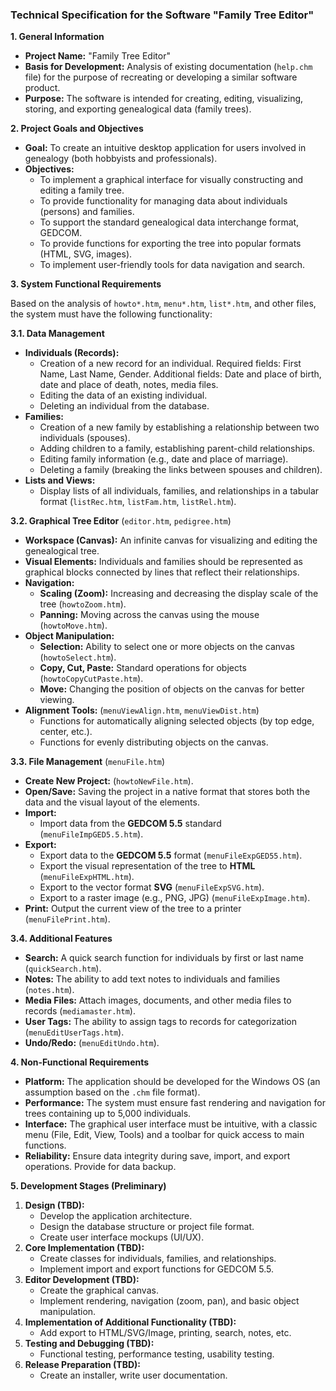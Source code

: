 ### **Technical Specification for the Software "Family Tree Editor"**

**1. General Information**

* **Project Name:** "Family Tree Editor"
* **Basis for Development:** Analysis of existing documentation (`help.chm` file) for the purpose of recreating or developing a similar software product.
* **Purpose:** The software is intended for creating, editing, visualizing, storing, and exporting genealogical data (family trees).

**2. Project Goals and Objectives**

* **Goal:** To create an intuitive desktop application for users involved in genealogy (both hobbyists and professionals).
* **Objectives:**
    * To implement a graphical interface for visually constructing and editing a family tree.
    * To provide functionality for managing data about individuals (persons) and families.
    * To support the standard genealogical data interchange format, GEDCOM.
    * To provide functions for exporting the tree into popular formats (HTML, SVG, images).
    * To implement user-friendly tools for data navigation and search.

**3. System Functional Requirements**

Based on the analysis of `howto*.htm`, `menu*.htm`, `list*.htm`, and other files, the system must have the following functionality:

**3.1. Data Management**

* **Individuals (Records):**
    * Creation of a new record for an individual. Required fields: First Name, Last Name, Gender. Additional fields: Date and place of birth, date and place of death, notes, media files.
    * Editing the data of an existing individual.
    * Deleting an individual from the database.
* **Families:**
    * Creation of a new family by establishing a relationship between two individuals (spouses).
    * Adding children to a family, establishing parent-child relationships.
    * Editing family information (e.g., date and place of marriage).
    * Deleting a family (breaking the links between spouses and children).
* **Lists and Views:**
    * Display lists of all individuals, families, and relationships in a tabular format (`listRec.htm`, `listFam.htm`, `listRel.htm`).

**3.2. Graphical Tree Editor** (`editor.htm`, `pedigree.htm`)

* **Workspace (Canvas):** An infinite canvas for visualizing and editing the genealogical tree.
* **Visual Elements:** Individuals and families should be represented as graphical blocks connected by lines that reflect their relationships.
* **Navigation:**
    * **Scaling (Zoom):** Increasing and decreasing the display scale of the tree (`howtoZoom.htm`).
    * **Panning:** Moving across the canvas using the mouse (`howtoMove.htm`).
* **Object Manipulation:**
    * **Selection:** Ability to select one or more objects on the canvas (`howtoSelect.htm`).
    * **Copy, Cut, Paste:** Standard operations for objects (`howtoCopyCutPaste.htm`).
    * **Move:** Changing the position of objects on the canvas for better viewing.
* **Alignment Tools:** (`menuViewAlign.htm`, `menuViewDist.htm`)
    * Functions for automatically aligning selected objects (by top edge, center, etc.).
    * Functions for evenly distributing objects on the canvas.

**3.3. File Management** (`menuFile.htm`)

* **Create New Project:** (`howtoNewFile.htm`).
* **Open/Save:** Saving the project in a native format that stores both the data and the visual layout of the elements.
* **Import:**
    * Import data from the **GEDCOM 5.5** standard (`menuFileImpGED5.5.htm`).
* **Export:**
    * Export data to the **GEDCOM 5.5** format (`menuFileExpGED55.htm`).
    * Export the visual representation of the tree to **HTML** (`menuFileExpHTML.htm`).
    * Export to the vector format **SVG** (`menuFileExpSVG.htm`).
    * Export to a raster image (e.g., PNG, JPG) (`menuFileExpImage.htm`).
* **Print:** Output the current view of the tree to a printer (`menuFilePrint.htm`).

**3.4. Additional Features**

* **Search:** A quick search function for individuals by first or last name (`quickSearch.htm`).
* **Notes:** The ability to add text notes to individuals and families (`notes.htm`).
* **Media Files:** Attach images, documents, and other media files to records (`mediamaster.htm`).
* **User Tags:** The ability to assign tags to records for categorization (`menuEditUserTags.htm`).
* **Undo/Redo:** (`menuEditUndo.htm`).

**4. Non-Functional Requirements**

* **Platform:** The application should be developed for the Windows OS (an assumption based on the `.chm` file format).
* **Performance:** The system must ensure fast rendering and navigation for trees containing up to 5,000 individuals.
* **Interface:** The graphical user interface must be intuitive, with a classic menu (File, Edit, View, Tools) and a toolbar for quick access to main functions.
* **Reliability:** Ensure data integrity during save, import, and export operations. Provide for data backup.

**5. Development Stages (Preliminary)**

1.  **Design (TBD):**
    * Develop the application architecture.
    * Design the database structure or project file format.
    * Create user interface mockups (UI/UX).
2.  **Core Implementation (TBD):**
    * Create classes for individuals, families, and relationships.
    * Implement import and export functions for GEDCOM 5.5.
3.  **Editor Development (TBD):**
    * Create the graphical canvas.
    * Implement rendering, navigation (zoom, pan), and basic object manipulation.
4.  **Implementation of Additional Functionality (TBD):**
    * Add export to HTML/SVG/Image, printing, search, notes, etc.
5.  **Testing and Debugging (TBD):**
    * Functional testing, performance testing, usability testing.
6.  **Release Preparation (TBD):**
    * Create an installer, write user documentation.